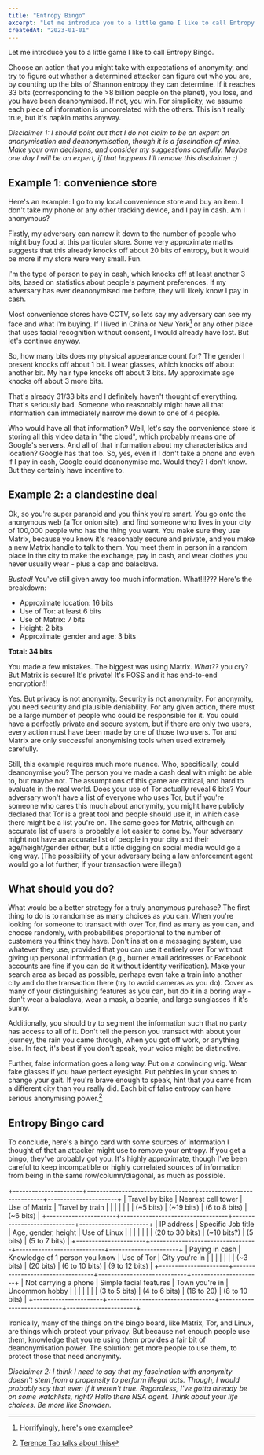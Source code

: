 ```yaml
---
title: "Entropy Bingo"
excerpt: "Let me introduce you to a little game I like to call Entropy Bingo."
createdAt: "2023-01-01"
---
```


Let me introduce you to a little game I like to call Entropy Bingo.

Choose an action that you might take with expectations of anonymity, and try to
figure out whether a determined attacker can figure out who you are, by
counting up the bits of Shannon entropy they can determine. If it reaches 33
bits (corresponding to the >8 billion people on the planet), you lose, and you
have been deanonymised. If not, you win. For simplicity, we assume each piece
of information is uncorrelated with the others. This isn't really true, but
it's napkin maths anyway.

*Disclaimer 1: I should point out that I do not claim to be an expert on
anonymisation and deanonymisation, though it is a fascination of mine. Make
your own decisions, and consider my suggestions carefully. Maybe one day I will
be an expert, if that happens I'll remove this disclaimer :)*

## Example 1: convenience store

Here's an example: I go to my local convenience store and buy an item.
I don't take my phone or any other tracking device, and I pay in cash. Am I
anonymous?

Firstly, my adversary can narrow it down to the number of people who might buy
food at this particular store. Some very approximate maths suggests that this
already knocks off about 20 bits of entropy, but it would be more if my store
were very small. Fun.

I'm the type of person to pay in cash, which knocks off at least another 3
bits, based on statistics about people's payment preferences. If my adversary
has ever deanonymised me before, they will likely know I pay in cash.

Most convenience stores have CCTV, so lets say my adversary can see my face
and what I'm buying. If I lived in China or New York[^nyc] or any other place
that uses facial recognition without consent, I would already have lost. But
let's continue anyway.

[^nyc]: [Horrifyingly, here's one example](https://www.nytimes.com/2022/12/22/nyregion/madison-square-garden-facial-recognition.html)

So, how many bits does my physical appearance count for? The gender I present
knocks off about 1 bit. I wear glasses, which knocks off about another bit. My
hair type knocks off about 3 bits. My approximate age knocks off about 3 more
bits.

That's already 31/33 bits and I definitely haven't thought of everything.
That's seriously bad. Someone who reasonably might have all that information
can immediately narrow me down to one of 4 people.

Who would have all that information? Well, let's say the convenience store is
storing all this video data in "the cloud", which probably means one of
Google's servers. And all of that information about my characteristics and
location? Google has that too. So, yes, even if I don't take a phone and even
if I pay in cash, Google could deanonymise me. Would they? I don't know. But
they certainly have incentive to.

## Example 2: a clandestine deal

Ok, so you're super paranoid and you think you're smart. You go onto the
anonymous web (a Tor onion site), and find someone who lives in your city of
100,000 people who has the thing you want. You make sure they use Matrix,
because you know it's reasonably secure and private, and you make a new Matrix
handle to talk to them. You meet them in person in a random place in the city
to make the exchange, pay in cash, and wear clothes you never usually wear -
plus a cap and balaclava.

*Busted!* You've still given away too much information. What!!!??? Here's the
breakdown:

- Approximate location: 16 bits
- Use of Tor: at least 6 bits
- Use of Matrix: 7 bits
- Height: 2 bits
- Approximate gender and age: 3 bits

**Total: 34 bits**

You made a few mistakes. The biggest was using Matrix. *What??* you cry? But
Matrix is secure! It's private! It's FOSS and it has end-to-end encryption!!

Yes. But privacy is not anonymity. Security is not anonymity. For anonymity,
you need security and plausible deniability. For any given action, there must
be a large number of people who could be responsible for it. You could have a
perfectly private and secure system, but if there are only two users, every
action must have been made by one of those two users. Tor and Matrix are only
successful anonymising tools when used extremely carefully.

Still, this example requires much more nuance. Who, specifically, could
deanonymise you? The person you've made a cash deal with might be able to, but
maybe not. The assumptions of this game are critical, and hard to evaluate in
the real world. Does your use of Tor actually reveal 6 bits? Your adversary
won't have a list of everyone who uses Tor, but if you're someone who cares
this much about anonymity, you might have publicly declared that Tor is a great
tool and people should use it, in which case there might be a list you're on.
The same goes for Matrix, although an accurate list of users is probably a lot
easier to come by. Your adversary might not have an accurate list of people in
your city and their age/height/gender either, but a little digging on social
media would go a long way. (The possibility of your adversary being a law
enforcement agent would go a lot further, if your transaction were illegal)

## What should you do?

What would be a better strategy for a truly anonymous purchase? The first thing
to do is to randomise as many choices as you can. When you're looking for
someone to transact with over Tor, find as many as you can, and choose
randomly, with probabilities proportional to the number of customers you think
they have. Don't insist on a messaging system, use whatever they use, provided
that you can use it entirely over Tor without giving up personal information
(e.g., burner email addresses or Facebook accounts are fine if you can do it
without identity verification). Make your search area as broad as possible,
perhaps even take a train into another city and do the transaction there (try
to avoid cameras as you do). Cover as many of your distinguishing features as
you can, but do it in a boring way - don't wear a balaclava, wear a mask, a
beanie, and large sunglasses if it's sunny.

Additionally, you should try to segment the information such that no party has
access to all of it. Don't tell the person you transact with about your
journey, the rain you came through, when you got off work, or anything else. In
fact, it's best if you don't speak, your voice might be distinctive.

Further, false information goes a long way. Put on a convincing wig. Wear fake
glasses if you have perfect eyesight. Put pebbles in your shoes to change your
gait. If you're brave enough to speak, hint that you came from a different city
than you really did. Each bit of false entropy can have serious anonymising
power.[^tao]

[^tao]: [Terence Tao talks about this](https://terrytao.wordpress.com/about/anonymity-and-the-internet/)

## Entropy Bingo card

To conclude, here's a bingo card with some sources of information I thought of
that an attacker might use to remove your entropy. If you get a bingo, they've
probably got you. It's highly approximate, though I've been careful to keep
incompatible or highly correlated sources of information from being in the same
row/column/diagonal, as much as possible.

+----------------------+----------------------------------+----------------------------+----------------------+
|  Travel by bike      |  Nearest cell tower              |  Use of Matrix             |  Travel by train     |
|                      |                                  |                            |                      |
|  (~5 bits)           |  (~19 bits)                      |  (6 to 8 bits)             |  (~6 bits)           |
+----------------------+----------------------------------+----------------------------+----------------------+
|  IP address          |  Specific Job title              |  Age, gender, height       |  Use of Linux        |
|                      |                                  |                            |                      |
|  (20 to 30 bits)     |  (~10 bits?)                     |  (5 bits)                  |  (5 to 7 bits)       |
+----------------------+----------------------------------+----------------------------+----------------------+
|  Paying in cash      |  Knowledge of 1 person you know  |  Use of Tor                |  City you're in      |
|                      |                                  |                            |                      |
|  (~3 bits)           |  (20 bits)                       |  (6 to 10 bits)            |  (9 to 12 bits)      |
+----------------------+----------------------------------+----------------------------+----------------------+
| Not carrying a phone |  Simple facial features          |  Town you're in            |  Uncommon hobby      |
|                      |                                  |                            |                      |
|  (3 to 5 bits)       |  (4 to 6 bits)                   |  (16 to 20)                |  (8 to 10 bits)      |
+----------------------+----------------------------------+----------------------------+----------------------+

Ironically, many of the things on the bingo board, like Matrix, Tor, and Linux,
are things which protect your privacy. But because not enough people use them,
knowledge that you're using them provides a fair bit of deanonymisation power.
The solution: get more people to use them, to protect those that need
anonymity.

*Disclaimer 2: I think I need to say that my fascination with anonymity doesn't
stem from a propensity to perform illegal acts. Though, I would probably say
that even if it weren't true. Regardless, I've gotta already be on some
watchlists, right? Hello there NSA agent. Think about your life choices. Be
more like Snowden.*
